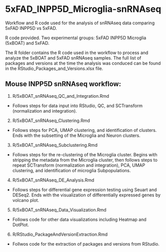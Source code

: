 # 5xFAD_INPP5D_Microglia-snRNAseq
Workflow and R code used for the analysis of snRNAseq data comparing 5xFAD INPP5D vs 5xFAD.  

R code provided. Two experimental groups: 5xFAD INPP5D Microglia (5xBOAT) and 5xFAD.


The R folder contains the R code used in the workflow to process and analyze the 5xBOAT and 5xFAD snRNAseq samples. The full list of packages and versions at the time the analysis was conduced can be found in the RStudio_Packages_and_Versions.xlsx file.


## Mouse INPP5D snRNAseq workflow:
1. R/5xBOAT_snRNAseq_QC_and_Integration.Rmd
- Follows steps for data input into RStudio, QC, and SCTransform (normalization and integration).

2. R/5xBOAT_snRNAseq_Clustering.Rmd
- Follows steps for PCA, UMAP clustering, and identification of clusters. Ends with the subsetting of the Microglia and Neuron clusters.

3. R/5xBOAT_snRNAseq_Subclustering.Rmd
- Follows steps for the re-clustering of the Microglia cluster. Begins with stripping the metadata from the Microglia cluster, then follows steps to repeat SCTransform (normalization and integration), PCA, UMAP clustering, and identification of microglia Subpopulations.

4. R/5xBOAT_snRNAseq_DE_Analysis.Rmd
- Follows steps for differential gene expression testing using Seuart and DESeq2. Ends with the visualization of differentially expressed genes by volcano plot. 

5. R/5xBOAT_snRNAseq_Data_Visualization.Rmd
- Follows code for other data visualizations including Heatmap and DotPlot.

6. R/RStudio_PackageAndVersionExtraction.Rmd
- Follwos code for the extraction of packages and versions from RStudio.

